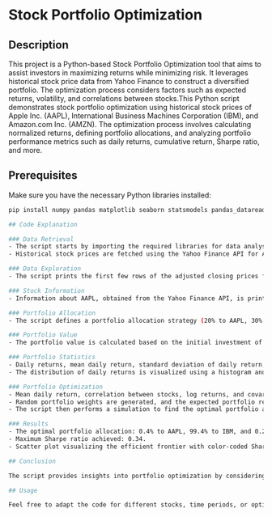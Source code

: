 # Stock Portfolio Optimization

## Description

This project is a Python-based Stock Portfolio Optimization tool that aims to assist investors in maximizing returns while minimizing risk. It leverages historical stock price data from Yahoo Finance to construct a diversified portfolio. The optimization process considers factors such as expected returns, volatility, and correlations between stocks.This Python script demonstrates stock portfolio optimization using historical stock prices of Apple Inc. (AAPL), International Business Machines Corporation (IBM), and Amazon.com Inc. (AMZN). The optimization process involves calculating normalized returns, defining portfolio allocations, and analyzing portfolio performance metrics such as daily returns, cumulative return, Sharpe ratio, and more.

## Prerequisites
Make sure you have the necessary Python libraries installed:

```bash
pip install numpy pandas matplotlib seaborn statsmodels pandas_datareader yfinance

## Code Explanation

### Data Retrieval
- The script starts by importing the required libraries for data analysis and visualization.
- Historical stock prices are fetched using the Yahoo Finance API for AAPL, IBM, and AMZN from January 1, 2022, to December 31, 2022.

### Data Exploration
- The script prints the first few rows of the adjusted closing prices for each stock.

### Stock Information
- Information about AAPL, obtained from the Yahoo Finance API, is printed.

### Portfolio Allocation
- The script defines a portfolio allocation strategy (20% to AAPL, 30% to IBM, and 50% to AMZN) and calculates the normalized returns for each stock.

### Portfolio Value
- The portfolio value is calculated based on the initial investment of $500,000.

### Portfolio Statistics
- Daily returns, mean daily return, standard deviation of daily return, cumulative return, and Sharpe ratio are calculated and printed.
- The distribution of daily returns is visualized using a histogram and KDE plot.

### Portfolio Optimization
- Mean daily return, correlation between stocks, log returns, and covariance of stock returns are calculated.
- Random portfolio weights are generated, and the expected portfolio return, volatility, and Sharpe ratio are computed.
- The script then performs a simulation to find the optimal portfolio allocation with the highest Sharpe ratio.

### Results
- The optimal portfolio allocation: 0.4% to AAPL, 99.4% to IBM, and 0.2% to AMZN.
- Maximum Sharpe ratio achieved: 0.34.
- Scatter plot visualizing the efficient frontier with color-coded Sharpe ratios.

## Conclusion

The script provides insights into portfolio optimization by considering historical stock prices. It analyzes the performance of a given portfolio allocation strategy and identifies an optimal allocation for maximizing the Sharpe ratio. Users can use this as a starting point for further exploration and customization based on their investment goals and risk tolerance.

## Usage

Feel free to adapt the code for different stocks, time periods, or optimization criteria according to your preferences.

